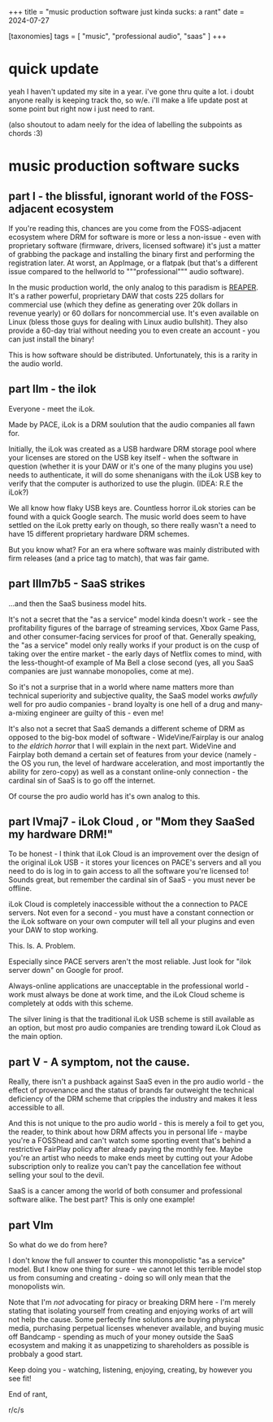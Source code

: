 +++
title = "music production software just kinda sucks: a rant"
date = 2024-07-27

[taxonomies]
tags = [ "music", "professional audio", "saas" ]
+++

# quick update

yeah I haven't updated my site in a year. i've gone thru quite a lot.
i doubt anyone really is keeping track tho, so w/e. i'll make a 
life update post at some point but right now i just need to rant.

(also shoutout to adam neely for the idea of labelling the subpoints
as chords :3)

# music production software sucks

## part I - the blissful, ignorant world of the FOSS-adjacent ecosystem

If you're reading this, chances are you come from the FOSS-adjacent 
ecosystem where DRM for software is more or less a non-issue - even 
with proprietary software (firmware, drivers, licensed software) 
it's just a matter of grabbing the package and installing the binary
first and performing the registration later. At worst, an AppImage,
or a flatpak (but that's a different issue compared to the hellworld
to """professional""" audio software).

In the music production world, the only analog to this paradism
is [REAPER](https://www.reaper.fm/).
It's a rather powerful, proprietary DAW that costs 225 dollars for
commercial use (which they define as generating over 20k dollars in
revenue yearly) or 60 dollars for noncommercial use. It's even available
on Linux (bless those guys for dealing with Linux audio bullshit).
They also provide a 60-day trial without needing you to even create
an account - you can just install the binary!

This is how software should be distributed. Unfortunately, this is
a rarity in the audio world.

## part IIm - the ilok

Everyone - meet the iLok.

Made by PACE, iLok is a DRM soulution that the audio companies all
fawn for.

Initially, the iLok was created as a USB hardware DRM storage pool
where your licenses are stored on the USB key itself - when the 
software in question (whether it is your DAW or it's one of the
many plugins you use) needs to authenticate, it will do some
shenanigans with the iLok USB key to verify that the computer is
authorized to use the plugin. (IDEA: R.E the iLok?)

We all know how flaky USB keys are. Countless horror iLok stories
can be found with a quick Google search. The music world does seem
to have settled on the iLok pretty early on though, so there really
wasn't a need to have 15 different proprietary hardware DRM schemes.

But you know what? For an era where software was mainly distributed
with firm releases (and a price tag to match), that was fair game.

## part IIIm7b5 - SaaS strikes

...and then the SaaS business model hits.

It's not a secret that the "as a service" model kinda doesn't work -
see the profitability figures of the barrage of streaming services, 
Xbox Game Pass, and other consumer-facing services for proof of that.
Generally speaking, the "as a service" model only really works if 
your product is on the cusp of taking over the entire market - 
the early days of Netflix comes to mind, with the less-thought-of
example of Ma Bell a close second (yes, all you SaaS companies are
just wannabe monopolies, come at me).

So it's not a surprise that in a world where name matters more than
technical superiority and subjective quality, the SaaS model works
_awfully_ well for pro audio companies - brand loyalty is one hell of
a drug and many-a-mixing engineer are guilty of this - even me!

It's also not a secret that SaaS demands a different scheme of
DRM as opposed to the big-box model of software - WideVine/Fairplay
is our analog to _the eldrich horror_ that I will explain in the
next part. WideVine and Fairplay both demand a certain set of
features from your device (namely - the OS you run, the level
of hardware acceleration, and most importantly the ability for
zero-copy) as well as a constant online-only connection - the
cardinal sin of SaaS is to go off the internet.

Of course the pro audio world has it's own analog to this.

## part IVmaj7 - iLok Cloud , or "Mom they SaaSed my hardware DRM!"

To be honest - I think that iLok Cloud is an improvement over the
design of the original iLok USB - it stores your licences on PACE's
servers and all you need to do is log in to gain access to all the
software you're licensed to! Sounds great, but remember the cardinal
sin of SaaS - you must never be offline.

iLok Cloud is completely inaccessible without the a connection to 
PACE servers. Not even for a second - you must have a constant
connection or the iLok software on your own computer will tell
all your plugins and even your DAW to stop working.

This. Is. A. Problem.

Especially since PACE servers aren't the most reliable.
Just look for "ilok server down" on Google for proof.

Always-online applications are unacceptable in the professional
world - work must always be done at work time, and the iLok Cloud
scheme is completely at odds with this scheme.

The silver lining is that the traditional iLok USB scheme is
still available as an option, but most pro audio companies
are trending toward iLok Cloud as the main option.

## part V - A symptom, not the cause.

Really, there isn't a pushback against SaaS even in the 
pro audio world - the effect of provenance and the status
of brands far outweight the technical deficiency of the
DRM scheme that cripples the industry and makes it less
accessible to all.

And this is not unique to the pro audio world - this is merely a foil
to get you, the reader, to think about how DRM affects you in personal
life - maybe you're a FOSShead and can't watch some sporting event
that's behind a restrictive FairPlay policy after already paying the monthly 
fee. Maybe you're an artist who needs to make ends meet by cutting out your 
Adobe subscription only to realize you can't pay the cancellation fee without
selling your soul to the devil.

SaaS is a cancer among the world of both consumer and professional software
alike. The best part? This is only one example!

## part VIm

So what do we do from here? 

I don't know the full answer to counter this monopolistic "as a service" 
model. But I know one thing for sure - we cannot let this terrible model 
stop us from consuming and creating - doing so will only mean that the 
monopolists win. 

Note that I'm _not_ advocating for piracy or breaking DRM here - I'm merely 
stating that isolating yourself from creating and enjoying works of art will
not help the cause. Some perfectly fine solutions are buying physical media,
purchasing perpetual licenses whenever available, and buying music off
Bandcamp - spending as much of your money outside the SaaS ecosystem and
making it as unappetizing to shareholders as possible is probbaly a good
start.

Keep doing you - watching, listening, enjoying, creating, by however
you see fit!

End of rant,

r/c/s
